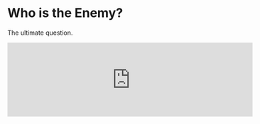 # Who is the Enemy?
The ultimate question.

<iframe frameborder="0" src="https://itch.io/embed/517290?linkback=true&amp;dark=true" width="552" height="167"></iframe>
